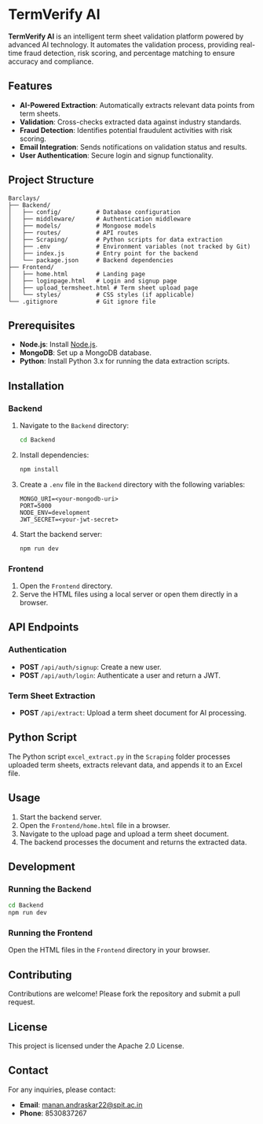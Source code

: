 # TermVerify AI

**TermVerify AI** is an intelligent term sheet validation platform powered by advanced AI technology. It automates the validation process, providing real-time fraud detection, risk scoring, and percentage matching to ensure accuracy and compliance.

## Features
- **AI-Powered Extraction**: Automatically extracts relevant data points from term sheets.
- **Validation**: Cross-checks extracted data against industry standards.
- **Fraud Detection**: Identifies potential fraudulent activities with risk scoring.
- **Email Integration**: Sends notifications on validation status and results.
- **User Authentication**: Secure login and signup functionality.

## Project Structure
```
Barclays/
├── Backend/
│   ├── config/          # Database configuration
│   ├── middleware/      # Authentication middleware
│   ├── models/          # Mongoose models
│   ├── routes/          # API routes
│   ├── Scraping/        # Python scripts for data extraction
│   ├── .env             # Environment variables (not tracked by Git)
│   ├── index.js         # Entry point for the backend
│   └── package.json     # Backend dependencies
├── Frontend/
│   ├── home.html        # Landing page
│   ├── loginpage.html   # Login and signup page
│   ├── upload_termsheet.html # Term sheet upload page
│   └── styles/          # CSS styles (if applicable)
└── .gitignore           # Git ignore file
```

## Prerequisites
- **Node.js**: Install [Node.js](https://nodejs.org/).
- **MongoDB**: Set up a MongoDB database.
- **Python**: Install Python 3.x for running the data extraction scripts.

## Installation

### Backend
1. Navigate to the `Backend` directory:
   ```bash
   cd Backend
   ```
2. Install dependencies:
   ```bash
   npm install
   ```
3. Create a `.env` file in the `Backend` directory with the following variables:
   ```
   MONGO_URI=<your-mongodb-uri>
   PORT=5000
   NODE_ENV=development
   JWT_SECRET=<your-jwt-secret>
   ```
4. Start the backend server:
   ```bash
   npm run dev
   ```

### Frontend
1. Open the `Frontend` directory.
2. Serve the HTML files using a local server or open them directly in a browser.

## API Endpoints

### Authentication
- **POST** `/api/auth/signup`: Create a new user.
- **POST** `/api/auth/login`: Authenticate a user and return a JWT.

### Term Sheet Extraction
- **POST** `/api/extract`: Upload a term sheet document for AI processing.

## Python Script
The Python script `excel_extract.py` in the `Scraping` folder processes uploaded term sheets, extracts relevant data, and appends it to an Excel file.

## Usage
1. Start the backend server.
2. Open the `Frontend/home.html` file in a browser.
3. Navigate to the upload page and upload a term sheet document.
4. The backend processes the document and returns the extracted data.

## Development
### Running the Backend
```bash
cd Backend
npm run dev
```

### Running the Frontend
Open the HTML files in the `Frontend` directory in your browser.

## Contributing
Contributions are welcome! Please fork the repository and submit a pull request.

## License
This project is licensed under the Apache 2.0 License.

## Contact
For any inquiries, please contact:
- **Email**: manan.andraskar22@spit.ac.in
- **Phone**: 8530837267
